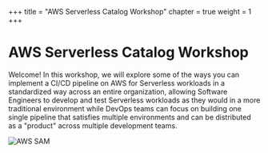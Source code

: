 +++
title = "AWS Serverless Catalog Workshop"
chapter = true
weight = 1
+++

# AWS Serverless Catalog Workshop

Welcome! In this workshop, we will explore some of the ways you can implement a CI/CD pipeline on AWS for Serverless workloads in a standardized way across an entire organization, allowing Software Engineers to develop and test Serverless workloads as they would in a more traditional environment while DevOps teams can focus on building one single pipeline that satisfies multiple environments and can be distributed as a "product" across multiple development teams.

![AWS SAM](/images/aws-sam.png?width=20pc&classes=shadow)
